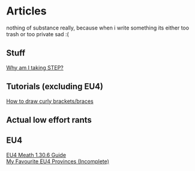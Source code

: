 # Articles

nothing of substance really, because when i write something its either too trash or too private sad :\(

## Stuff
[Why am I taking STEP?](whystep.md)
## Tutorials (excluding EU4)
[How to draw curly brackets/braces](curlybrackets.md)
## Actual low effort rants
## EU4
[EU4 Meath 1.30.6 Guide](meath30guide.md) \
[My Favourite EU4 Provinces (Incomplete)](favouriteeu4province.md)
